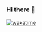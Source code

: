 ### Hi there 👋

<!--
**steetstyle/steetstyle** is a ✨ _special_ ✨ repository because its `README.md` (this file) appears on your GitHub profile.
-->
[![wakatime](https://wakatime.com/badge/user/1cadc0e7-4c45-4743-bbcf-279ce9cae5a2.svg)](https://wakatime.com/@1cadc0e7-4c45-4743-bbcf-279ce9cae5a2)
